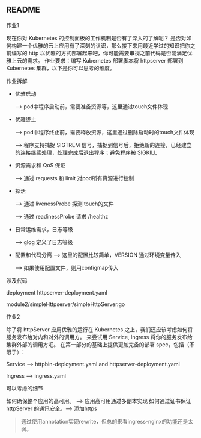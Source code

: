 ## README

作业1

现在你对 Kubernetes 的控制面板的工作机制是否有了深入的了解呢？
是否对如何构建一个优雅的云上应用有了深刻的认识，那么接下来用最近学过的知识把你之前编写的 http 以优雅的方式部署起来吧，你可能需要审视之前代码是否能满足优雅上云的需求。
作业要求：编写 Kubernetes 部署脚本将 httpserver 部署到 Kubernetes 集群，以下是你可以思考的维度。

作业拆解
- 优雅启动

  --> pod中程序启动前，需要准备资源等，这里通过touch文件体现
- 优雅终止

  --> pod中程序终止前，需要释放资源，这里通过删除启动时的touch文件体现

  --> 程序支持捕捉 SIGTREM 信号，捕捉到信号后，拒绝新的连接，已经建立的连接继续处理，处理完成后退出程序；避免程序被 SIGKILL

- 资源需求和 QoS 保证

  --> 通过 requests 和 limit 对pod所有资源进行控制

- 探活

  --> 通过 livenessProbe 探测 touch的文件

  --> 通过 readinessProbe 请求 /healthz

- 日常运维需求，日志等级

  --> glog 定义了日志等级

- 配置和代码分离
  --> 这里的配置比较简单，VERSION 通过环境变量传入

  --> 如果使用配置文件，则用configmap传入

涉及代码

deployment httpserver-deployment.yaml

module2/simpleHttpserver/simpleHttpServer.go


作业2

除了将 httpServer 应用优雅的运行在 Kubernetes 之上，我们还应该考虑如何将服务发布给对内和对外的调用方。
来尝试用 Service, Ingress 将你的服务发布给集群外部的调用方吧。
在第一部分的基础上提供更加完备的部署 spec，包括（不限于）：

Service --> httpbin-deployment.yaml and httpserver-deployment.yaml

Ingress --> ingress.yaml

可以考虑的细节

如何确保整个应用的高可用。 --> 应用高可用通过多副本实现
如何通过证书保证 httpServer 的通讯安全。--> 添加https

> 通过使用annotation实现rewrite，但总的来看ingress-nginx的功能还是太弱。